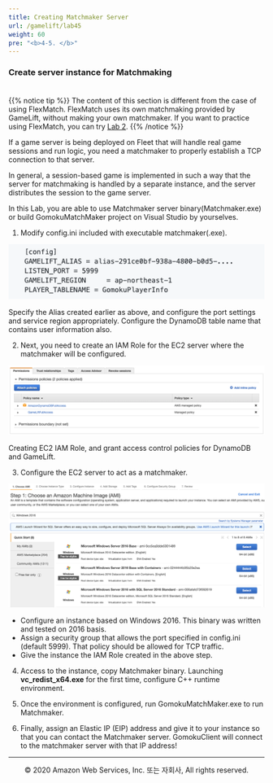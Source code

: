 ```yaml
---
title: Creating Matchmaker Server
url: /gamelift/lab45
weight: 60
pre: "<b>4-5. </b>"
---
```


### Create server instance for Matchmaking <br/><br/>

{{% notice tip %}}
The content of this section is different from the case of using FlexMatch. FlexMatch uses its own matchmaking provided by GameLift, without making your own matchmaker. If you want to practice using FlexMatch, you can try [Lab 2](../../flexmatch).
{{% /notice %}}

If a game server is being deployed on Fleet that will handle real game sessions and run logic, you need a matchmaker to properly establish a TCP connection to that server.    

In general, a session-based game is implemented in such a way that the server for matchmaking is handled by a separate instance, and the server distributes the session to the game server.

In this Lab, you are able to use Matchmaker server binary(Matchmaker.exe) or build GomokuMatchMaker project on Visual Studio by yourselves.

1. Modify config.ini included with executable matchmaker(.exe).

![Matchmaker](./images/Match-1.png)

Specify the Alias ​​created earlier as above, and configure the port settings and service region appropriately.
Configure the DynamoDB table name that contains user information also.

2. Next, you need to create an IAM Role for the EC2 server where the matchmaker will be configured.

![Matchmaker](./images/Match-2[en].png)

Creating EC2 IAM Role, and grant access control policies for DynamoDB and GameLift.

3. Configure the EC2 server to act as a matchmaker.

![Matchmaker](./images/Match-3[en].png)

- Configure an instance based on Windows 2016. This binary was written and tested on 2016 basis.
- Assign a security group that allows the port specified in config.ini (default 5999). That policy should be allowed for TCP traffic.
- Give the instance the IAM Role created in the above step.

4. Access to the instance, copy Matchmaker binary. Launching **vc_redist_x64.exe** for the first time, configure C++ runtime environment.

5. Once the environment is configured, run GomokuMatchMaker.exe to run Matchmaker.

6. Finally, assign an Elastic IP (EIP) address and give it to your instance so that you can contact the Matchmaker server.
GomokuClient will connect to the matchmaker server with that IP address!

---
<p align="center">
© 2020 Amazon Web Services, Inc. 또는 자회사, All rights reserved.
</p>
